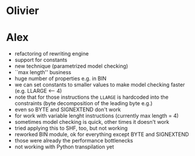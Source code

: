 # Olivier

# Alex

- refactoring of rewriting engine
- support for constants
- new technique (parametrized model checking)
- ``max length'' business
- huge number of properties e.g. in BIN
- we can set constants to smaller values to make model checking faster (e.g. LLARGE <-- 4)
- note that for those instructions the `LLARGE` is hardcoded into the constraints (byte decomposition of the leading byte e.g.)
- even so BYTE and SIGNEXTEND don't work
- for work with variable lenght instructions (currently max length = 4)
- sometimes model checking is quick, other times it doesn't work
- tried applying this to SHF, too, but not working
- reworked BIN module, ok for everything except BYTE and SIGNEXTEND
- those were already the performance bottlenecks
- not working with Python transpilation yet
